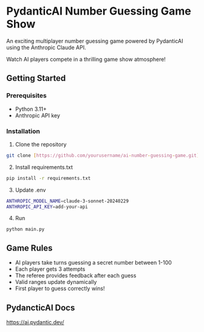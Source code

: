 # PydanticAI Number Guessing Game Show

An exciting multiplayer number guessing game powered by PydanticAI using the Anthropic Claude API. 

Watch AI players compete in a thrilling game show atmosphere!

## Getting Started

### Prerequisites
- Python 3.11+
- Anthropic API key

### Installation

1. Clone the repository
```bash
git clone [https://github.com/yourusername/ai-number-guessing-game.git](https://github.com/talhadar90/PydanticAI-Number-Guessing-Game-Show)
```

2. Install requirements.txt
```bash
pip install -r requirements.txt
```

3. Update .env
```bash
ANTHROPIC_MODEL_NAME=claude-3-sonnet-20240229
ANTHROPIC_API_KEY=add-your-api
```

4. Run
```
python main.py
```

## Game Rules
- AI players take turns guessing a secret number between 1-100
- Each player gets 3 attempts
- The referee provides feedback after each guess
- Valid ranges update dynamically
- First player to guess correctly wins!

## PydancticAI Docs
https://ai.pydantic.dev/

